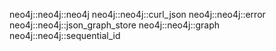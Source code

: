 neo4j::neo4j::neo4j
neo4j::neo4j::curl_json
neo4j::neo4j::error
neo4j::neo4j::json_graph_store
neo4j::neo4j::graph
neo4j::neo4j::sequential_id